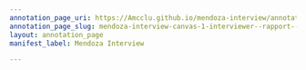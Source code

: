 ```yaml
---
annotation_page_uri: https://Amcclu.github.io/mendoza-interview/annotations/mendoza-interview-canvas-1-interviewer--rapport--relating.json
annotation_page_slug: mendoza-interview-canvas-1-interviewer--rapport--relating
layout: annotation_page
manifest_label: Mendoza Interview

---
```

